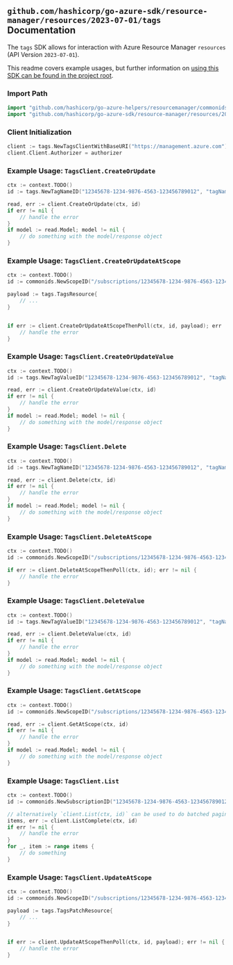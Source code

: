 
## `github.com/hashicorp/go-azure-sdk/resource-manager/resources/2023-07-01/tags` Documentation

The `tags` SDK allows for interaction with Azure Resource Manager `resources` (API Version `2023-07-01`).

This readme covers example usages, but further information on [using this SDK can be found in the project root](https://github.com/hashicorp/go-azure-sdk/tree/main/docs).

### Import Path

```go
import "github.com/hashicorp/go-azure-helpers/resourcemanager/commonids"
import "github.com/hashicorp/go-azure-sdk/resource-manager/resources/2023-07-01/tags"
```


### Client Initialization

```go
client := tags.NewTagsClientWithBaseURI("https://management.azure.com")
client.Client.Authorizer = authorizer
```


### Example Usage: `TagsClient.CreateOrUpdate`

```go
ctx := context.TODO()
id := tags.NewTagNameID("12345678-1234-9876-4563-123456789012", "tagName")

read, err := client.CreateOrUpdate(ctx, id)
if err != nil {
	// handle the error
}
if model := read.Model; model != nil {
	// do something with the model/response object
}
```


### Example Usage: `TagsClient.CreateOrUpdateAtScope`

```go
ctx := context.TODO()
id := commonids.NewScopeID("/subscriptions/12345678-1234-9876-4563-123456789012/resourceGroups/some-resource-group")

payload := tags.TagsResource{
	// ...
}


if err := client.CreateOrUpdateAtScopeThenPoll(ctx, id, payload); err != nil {
	// handle the error
}
```


### Example Usage: `TagsClient.CreateOrUpdateValue`

```go
ctx := context.TODO()
id := tags.NewTagValueID("12345678-1234-9876-4563-123456789012", "tagName", "tagValue")

read, err := client.CreateOrUpdateValue(ctx, id)
if err != nil {
	// handle the error
}
if model := read.Model; model != nil {
	// do something with the model/response object
}
```


### Example Usage: `TagsClient.Delete`

```go
ctx := context.TODO()
id := tags.NewTagNameID("12345678-1234-9876-4563-123456789012", "tagName")

read, err := client.Delete(ctx, id)
if err != nil {
	// handle the error
}
if model := read.Model; model != nil {
	// do something with the model/response object
}
```


### Example Usage: `TagsClient.DeleteAtScope`

```go
ctx := context.TODO()
id := commonids.NewScopeID("/subscriptions/12345678-1234-9876-4563-123456789012/resourceGroups/some-resource-group")

if err := client.DeleteAtScopeThenPoll(ctx, id); err != nil {
	// handle the error
}
```


### Example Usage: `TagsClient.DeleteValue`

```go
ctx := context.TODO()
id := tags.NewTagValueID("12345678-1234-9876-4563-123456789012", "tagName", "tagValue")

read, err := client.DeleteValue(ctx, id)
if err != nil {
	// handle the error
}
if model := read.Model; model != nil {
	// do something with the model/response object
}
```


### Example Usage: `TagsClient.GetAtScope`

```go
ctx := context.TODO()
id := commonids.NewScopeID("/subscriptions/12345678-1234-9876-4563-123456789012/resourceGroups/some-resource-group")

read, err := client.GetAtScope(ctx, id)
if err != nil {
	// handle the error
}
if model := read.Model; model != nil {
	// do something with the model/response object
}
```


### Example Usage: `TagsClient.List`

```go
ctx := context.TODO()
id := commonids.NewSubscriptionID("12345678-1234-9876-4563-123456789012")

// alternatively `client.List(ctx, id)` can be used to do batched pagination
items, err := client.ListComplete(ctx, id)
if err != nil {
	// handle the error
}
for _, item := range items {
	// do something
}
```


### Example Usage: `TagsClient.UpdateAtScope`

```go
ctx := context.TODO()
id := commonids.NewScopeID("/subscriptions/12345678-1234-9876-4563-123456789012/resourceGroups/some-resource-group")

payload := tags.TagsPatchResource{
	// ...
}


if err := client.UpdateAtScopeThenPoll(ctx, id, payload); err != nil {
	// handle the error
}
```
